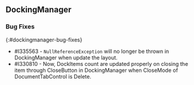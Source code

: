 ## DockingManager

### Bug Fixes
{:#dockingmanager-bug-fixes}

* \#I335563 - `NullReferenceException` will no longer be thrown in DockingManager when update the layout.
* \#I330810 - Now, DockItems count are updated properly on closing the item through CloseButton in DockingManager when CloseMode of DocumentTabControl is Delete.